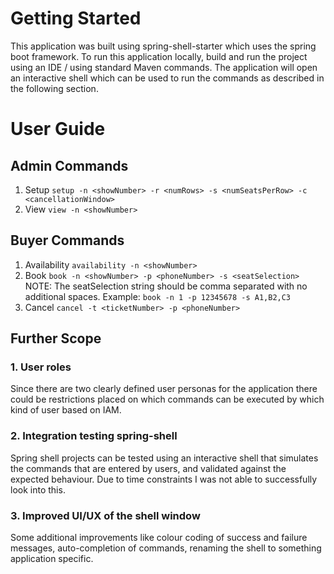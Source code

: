 # Getting Started
This application was built using spring-shell-starter which uses the spring boot framework. To run this application locally, build and run the project using an IDE / using standard Maven commands. The application will open an interactive shell which can be used to run the commands as described in the following section.

# User Guide
## Admin Commands
1. Setup 
`setup -n <showNumber> -r <numRows> -s <numSeatsPerRow> -c <cancellationWindow>`
2. View
`view -n <showNumber>`
   
## Buyer Commands
1. Availability
`availability -n <showNumber>`
2. Book
`book -n <showNumber> -p <phoneNumber> -s <seatSelection>`
NOTE: The seatSelection string should be comma separated with no additional spaces.
Example: `book -n 1 -p 12345678 -s A1,B2,C3`
3. Cancel
`cancel -t <ticketNumber> -p <phoneNumber>`
   
## Further Scope
### 1. User roles
Since there are two clearly defined user personas for the application there could be restrictions placed on which commands can be executed by which kind of user based on IAM.
### 2. Integration testing spring-shell
Spring shell projects can be tested using an interactive shell that simulates the commands that are entered by users, and validated against the expected behaviour.
Due to time constraints I was not able to successfully look into this. 
### 3. Improved UI/UX of the shell window
Some additional improvements like colour coding of success and failure messages, auto-completion of commands, renaming the shell to something application specific.

